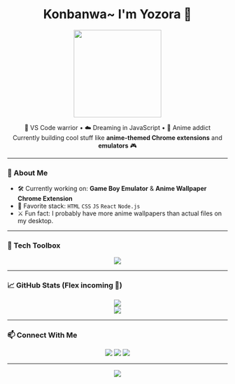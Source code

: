 <h1 align="center">Konbanwa~ I'm Yozora 🌙</h1>
<p align="center">
  <img src="https://media.giphy.com/media/v1.Y2lkPTc5MGI3NjExZ3JtY3d3ZnljY2dxZDFwMXd5cHp6aWRsYjZoZWVwaTk2ZzI2ZW83diZlcD12MV9naWZzX3NlYXJjaCZjdD1n/l41YlM1aNs01ehJwc/giphy.gif" width="200"/>
</p>

<p align="center">
  🧃 VS Code warrior • ☁️ Dreaming in JavaScript • 🌌 Anime addict <br/>
  Currently building cool stuff like <strong>anime-themed Chrome extensions</strong> and <strong>emulators</strong> 🎮
</p>

---

### 🧠 About Me

- 🛠 Currently working on: **Game Boy Emulator** & **Anime Wallpaper Chrome Extension**
- 🎨 Favorite stack: `HTML` `CSS` `JS` `React` `Node.js`
- ⚔️ Fun fact: I probably have more anime wallpapers than actual files on my desktop.

---

### 🧰 Tech Toolbox

<p align="center">
  <img src="https://skillicons.dev/icons?i=html,css,js,react,nodejs,github,vscode,figma" />
</p>

---

### 📈 GitHub Stats (Flex incoming 💪)

<p align="center">
  <img src="https://github-readme-stats.vercel.app/api?username=Yozora13&show_icons=true&theme=tokyonight" />
  <br/>
  <img src="https://github-readme-streak-stats.herokuapp.com/?user=Yozora13&theme=tokyonight" />
</p>

---

### 📫 Connect With Me

<p align="center">
  <a href="https://github.com/Yozora13"><img src="https://img.shields.io/badge/GitHub-100000?style=for-the-badge&logo=github&logoColor=white"/></a>
  <a href="https://twitter.com/"><img src="https://img.shields.io/badge/Twitter-1DA1F2?style=for-the-badge&logo=twitter&logoColor=white"/></a>
  <a href="https://linkedin.com/"><img src="https://img.shields.io/badge/LinkedIn-0077B5?style=for-the-badge&logo=linkedin&logoColor=white"/></a>
</p>

---

<p align="center">
  <img src="https://readme-typing-svg.herokuapp.com?font=Fira+Code&size=24&pause=1000&color=F29DC5&center=true&vCenter=true&width=435&lines=Thanks+for+stopping+by~+;See+you+in+the+next+commit!+🦊" />
</p>
